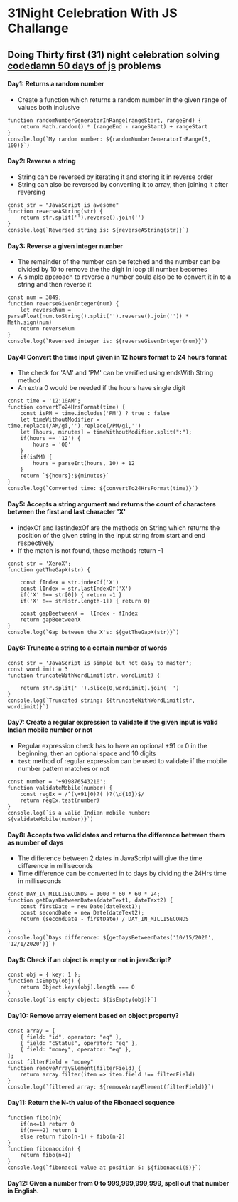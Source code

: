 # 31Night Celebration With JS Challange
## Doing Thirty first (31) night celebration solving [codedamn 50 days of js](https://codedamn.com/50-days-of-js) problems

#### Day1: Returns a random number
- Create a function which returns a random number in the given range of values both inclusive
```
function randomNumberGeneratorInRange(rangeStart, rangeEnd) {
	return Math.random() * (rangeEnd - rangeStart) + rangeStart
}
console.log(`My random number: ${randomNumberGeneratorInRange(5, 100)}`)
```

#### Day2: Reverse a string
- String can be reversed by iterating it and storing it in reverse order
- String can also be reversed by converting it to array, then joining it after reversing
```
const str = "JavaScript is awesome"
function reverseAString(str) {
    return str.split('').reverse().join('')
}
console.log(`Reversed string is: ${reverseAString(str)}`)
```

#### Day3: Reverse a given integer number
- The remainder of the number can be fetched and the number can be divided by 10 to remove the the digit in loop till number becomes
- A simple approach to reverse a number could also be to convert it in to a string and then reverse it
```
const num = 3849;
function reverseGivenInteger(num) {
    let reverseNum = parseFloat(num.toString().split('').reverse().join('')) * Math.sign(num)
    return reverseNum
}
console.log(`Reversed integer is: ${reverseGivenInteger(num)}`)
```

#### Day4: Convert the time input given in 12 hours format to 24 hours format
- The check for 'AM' and 'PM' can be verified using endsWith String method
- An extra 0 would be needed if the hours have single digit
```
const time = '12:10AM';
function convertTo24HrsFormat(time) {
    const isPM = time.includes('PM') ? true : false
    let timeWithoutModifier = time.replace(/AM/gi,'').replace(/PM/gi,'')
    let [hours, minutes] = timeWithoutModifier.split(":");
    if(hours == '12') {
        hours = '00'
    }
    if(isPM) {
        hours = parseInt(hours, 10) + 12
    }
    return `${hours}:${minutes}`
}
console.log(`Converted time: ${convertTo24HrsFormat(time)}`)
```

#### Day5: Accepts a string argument and returns the count of characters between the first and last character 'X'
- indexOf and lastIndexOf are the methods on String which returns the position of the given string in the input string from start and end respectively
- If the match is not found, these methods return -1
```
const str = 'XeroX';
function getTheGapX(str) {
    
    const fIndex = str.indexOf('X')
    const lIndex = str.lastIndexOf('X')
    if('X' !== str[0]) { return -1 }
    if('X' !== str[str.length-1]) { return 0}

    const gapBeetweenX =  lIndex - fIndex
    return gapBeetweenX
}
console.log(`Gap between the X's: ${getTheGapX(str)}`)
```

#### Day6: Truncate a string to a certain number of words
```
const str = 'JavaScript is simple but not easy to master';
const wordLimit = 3
function truncateWithWordLimit(str, wordLimit) {

    return str.split(' ').slice(0,wordLimit).join(' ')
}
console.log(`Truncated string: ${truncateWithWordLimit(str, wordLimit)}`)
```

#### Day7: Create a regular expression to validate if the given input is valid Indian mobile number or not
- Regular expression check has to have an optional +91 or 0 in the beginning, then an optional space and 10 digits
- `test` method of regular expression can be used to validate if the mobile number pattern matches or not
```
const number = '+919876543210';
function validateMobile(number) {
    const regEx = /^(\+91|0)?( )?(\d{10})$/
    return regEx.test(number)
}
console.log(`is a valid Indian mobile number: ${validateMobile(number)}`)
```

#### Day8: Accepts two valid dates and returns the difference between them as number of days
- The difference between 2 dates in JavaScript will give the time difference in milliseconds
- Time difference can be converted in to days by dividing the 24Hrs time in milliseconds
```
const DAY_IN_MILLISECONDS = 1000 * 60 * 60 * 24;
function getDaysBetweenDates(dateText1, dateText2) {
    const firstDate = new Date(dateText1);
    const secondDate = new Date(dateText2);
    return (secondDate - firstDate) / DAY_IN_MILLISECONDS
    
}
console.log(`Days difference: ${getDaysBetweenDates('10/15/2020', '12/1/2020')}`)
```

#### Day9: Check if an object is empty or not in javaScript?
```
const obj = { key: 1 };
function isEmpty(obj) {
    return Object.keys(obj).length === 0
}
console.log(`is empty object: ${isEmpty(obj)}`)
```

#### Day10: Remove array element based on object property?
```
const array = [
    { field: "id", operator: "eq" },
    { field: "cStatus", operator: "eq" },
    { field: "money", operator: "eq" },
];
const filterField = "money"
function removeArrayElement(filterField) {
    return array.filter(item => item.field !== filterField)
}
console.log(`filtered array: ${removeArrayElement(filterField)}`)
```

#### Day11: Return the N-th value of the Fibonacci sequence
```
function fibo(n){
    if(n<=1) return 0
    if(n===2) return 1
    else return fibo(n-1) + fibo(n-2)
}
function fibonacci(n) {
	return fibo(n+1)
}
console.log(`fibonacci value at position 5: ${fibonacci(5)}`)
```

#### Day12: Given a number from 0 to 999,999,999,999, spell out that number in English.







